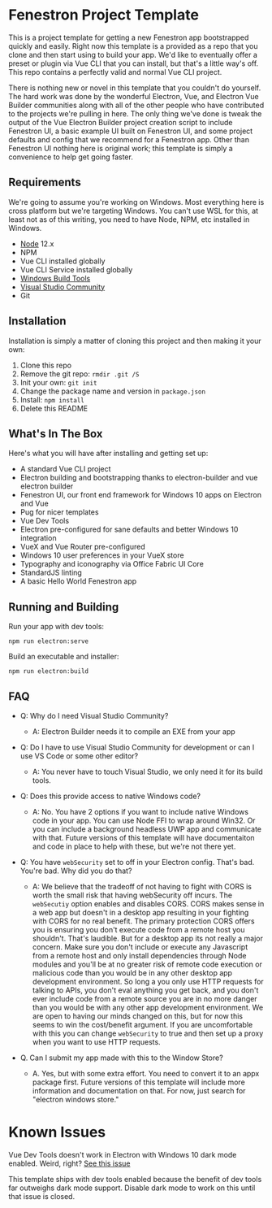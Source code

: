 # Fenestron Project Template
This is a project template for getting a new Fenestron app bootstrapped quickly and easily. Right now this template is a provided as a repo that you clone and then start using to build your app. We'd like to eventually offer a preset or plugin via Vue CLI that you can install, but that's a little way's off. This repo contains a perfectly valid and normal Vue CLI project.

There is nothing new or novel in this template that you couldn't do yourself. The hard work was done by the wonderful Electron, Vue, and Electron Vue Builder communities along with all of the other people who have contributed to the projects we're pulling in here. The only thing we've done is tweak the output of the Vue Electron Builder project creation script to include Fenestron UI, a basic example UI built on Fenestron UI, and some project defaults and config that we recommend for a Fenestron app. Other than Fenestron UI nothing here is original work; this template is simply a convenience to help get going faster.

## Requirements
We're going to assume you're working on Windows. Most everything here is cross platform but we're targeting Windows. You can't use WSL for this, at least not as of this writing, you need to have Node, NPM, etc installed in Windows.
* [Node](https://nodejs.org/en/download/) 12.x
* NPM
* Vue CLI installed globally
* Vue CLI Service installed globally
* [Windows Build Tools](https://www.npmjs.com/package/windows-build-tools)
* [Visual Studio Community](https://visualstudio.microsoft.com/vs/community/)
* Git

## Installation
Installation is simply a matter of cloning this project and then making it your own:
1. Clone this repo
2. Remove the git repo: `rmdir .git /S`
3. Init your own: `git init`
4. Change the package name and version in `package.json`
5. Install: `npm install`
6. Delete this README

## What's In The Box
Here's what you will have after installing and getting set up:
* A standard Vue CLI project
* Electron building and bootstrapping thanks to electron-builder and vue electron builder
* Fenestron UI, our front end framework for Windows 10 apps on Electron and Vue
* Pug for nicer templates
* Vue Dev Tools
* Electron pre-configured for sane defaults and better Windows 10 integration
* VueX and Vue Router pre-configured
* Windows 10 user preferences in your VueX store
* Typography and iconography via Office Fabric UI Core
* StandardJS linting
* A basic Hello World Fenestron app

## Running and Building
Run your app with dev tools:

```
npm run electron:serve
```
Build an executable and installer:
```
npm run electron:build
```


## FAQ
* Q: Why do I need Visual Studio Community?
    * A: Electron Builder needs it to compile an EXE from your app

* Q: Do I have to use Visual Studio Community for development or can I use VS Code or some other editor?
    * A: You never have to touch Visual Studio, we only need it for its build tools.

* Q: Does this provide access to native Windows code?
    * A: No. You have 2 options if you want to include native Windows code in your app. You can use Node FFI to wrap around Win32. Or you can include a background headless UWP app and communicate with that. Future versions of this template will have documentaiton and code in place to help with these, but we're not there yet.

* Q: You have `webSecurity` set to off in your Electron config. That's bad. You're bad. Why did you do that?
    * A: We believe that the tradeoff of not having to fight with CORS is worth the small risk that having webSecurity off incurs. The `webSecutiy` option enables and disables CORS. CORS makes sense in a web app but doesn't in a desktop app resulting in your fighting with CORS for no real benefit. The primary protection CORS offers you is ensuring you don't execute code from a remote host you shouldn't. That's laudible. But for a desktop app its not really a major concern. Make sure you don't include or execute any Javascript from a remote host and only install dependencies through Node modules and you'll be at no greater risk of remote code execution or malicious code than you would be in any other desktop app development environment. So long a you only use HTTP requests for talking to APIs, you don't eval anything you get back, and you don't ever include code from a remote source you are in no more danger than you would be with any other app development environment. We are open to having our minds changed on this, but for now this seems to win the cost/benefit argument. If you are uncomfortable with this you can change `webSecurity` to true and then set up a proxy when you want to use HTTP requests.

* Q. Can I submit my app made with this to the Window Store?
    * A. Yes, but with some extra effort. You need to convert it to an appx package first. Future versions of this template will include more information and documentation on that. For now, just search for "electron windows store."

# Known Issues
Vue Dev Tools doesn't work in Electron with Windows 10 dark mode enabled. Weird, right? [See this issue](https://github.com/electron/electron/issues/19468)

This template ships with dev tools enabled because the benefit of dev tools far outweighs dark mode support. Disable dark mode to work on this until that issue is closed.